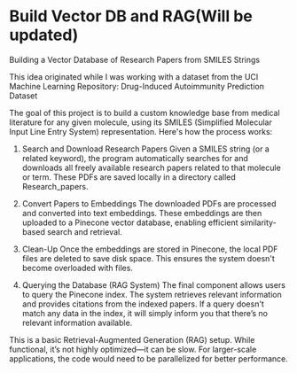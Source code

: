 # Build Vector DB and RAG(Will be updated)

Building a Vector Database of Research Papers from SMILES Strings

This idea originated while I was working with a dataset from the UCI Machine Learning Repository:
Drug-Induced Autoimmunity Prediction Dataset

The goal of this project is to build a custom knowledge base from medical literature for any given molecule, using its SMILES (Simplified Molecular Input Line Entry System) representation. Here's how the process works:

1. Search and Download Research Papers
Given a SMILES string (or a related keyword), the program automatically searches for and downloads all freely available research papers related to that molecule or term. These PDFs are saved locally in a directory called Research_papers.


2. Convert Papers to Embeddings
The downloaded PDFs are processed and converted into text embeddings. These embeddings are then uploaded to a Pinecone vector database, enabling efficient similarity-based search and retrieval.


3. Clean-Up
Once the embeddings are stored in Pinecone, the local PDF files are deleted to save disk space. This ensures the system doesn't become overloaded with files.


4. Querying the Database (RAG System)
The final component allows users to query the Pinecone index. The system retrieves relevant information and provides citations from the indexed papers. If a query doesn't match any data in the index, it will simply inform you that there’s no relevant information available.


This is a basic Retrieval-Augmented Generation (RAG) setup. While functional, it’s not highly optimized—it can be slow. For larger-scale applications, the code would need to be parallelized for better performance.